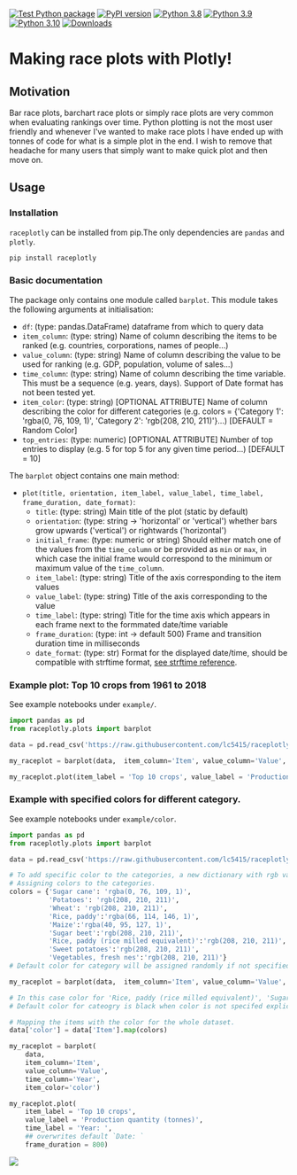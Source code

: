 [![Test Python package](https://github.com/lucharo/raceplotly/actions/workflows/python-package-test.yml/badge.svg)](https://github.com/lucharo/raceplotly/actions/workflows/python-package-test.yml)
[![PyPI version](https://badge.fury.io/py/raceplotly.svg)](https://badge.fury.io/py/raceplotly) [![Python 3.8](https://img.shields.io/badge/python-3.8-blue.svg)](https://www.python.org/downloads/release/python-380/) [![Python 3.9](https://img.shields.io/badge/python-3.9-blue.svg)](https://www.python.org/downloads/release/python-390/) [![Python 3.10](https://img.shields.io/badge/python-3.10-blue.svg)](https://www.python.org/downloads/release/python-3100/) [![Downloads](https://pepy.tech/badge/raceplotly)](https://pepy.tech/project/raceplotly)

# Making race plots with Plotly!



## Motivation

Bar race plots, barchart race plots or simply race plots are very common when evaluating rankings over time. Python plotting is not the most user friendly and whenever I've wanted to make race plots I have ended up with tonnes of code for what is a simple plot in the end. I wish to remove that headache for many users that simply want to make quick plot and then move on.

## Usage

### Installation

`raceplotly` can be installed from pip.The only dependencies are `pandas` and `plotly`.

```sh
pip install raceplotly
```

### Basic documentation

The package only contains one module called `barplot`. This module takes the following arguments at initialisation:

-   `df`: (type: pandas.DataFrame) dataframe from which to query data
-   `item_column`: (type: string) Name of column describing the items to be ranked (e.g. countries, corporations, names of people...)
-   `value_column`: (type: string) Name of column describing the value to be used for ranking (e.g. GDP, population, volume of sales...)
-   `time_column`: (type: string) Name of column describing the time variable. This must be a sequence (e.g. years, days). Support of Date format has not been tested yet.
-   `item_color`: (type: string) [OPTIONAL ATTRIBUTE] Name of column describing the color for different categories (e.g. colors = {'Category 1': 'rgba(0, 76, 109, 1)', 'Category 2': 'rgb(208, 210, 211)'}...) [DEFAULT = Random Color]
-   `top_entries`: (type: numeric) [OPTIONAL ATTRIBUTE] Number of top entries to display (e.g. 5 for top 5 for any given time period...) [DEFAULT = 10]

The `barplot` object contains one main method:

-   `plot(title, orientation, item_label, value_label, time_label, frame_duration, date_format)`:
    -   `title`: (type: string) Main title of the plot (static by default)
    -   `orientation`: (type: string -> 'horizontal' or 'vertical') whether bars grow upwards ('vertical') or rightwards ('horizontal')
    -   `initial_frame`: (type: numeric or string) Should either match one of the values from the `time_column` or be provided as `min` or `max`, in which case the initial frame would correspond to the minimum or maximum value of the `time_column`.
    -   `item_label`: (type: string) Title of the axis corresponding to the item values
    -   `value_label`: (type: string) Title of the axis corresponding to the value
    -   `time_label`: (type: string) Title for the time axis which appears in each frame next to the formmated date/time variable
    -   `frame_duration`: (type: int -> default 500) Frame and transition duration time in milliseconds
    -   `date_format`: (type: str) Format for the displayed date/time, should be compatible with strftime format, [see strftime reference](https://strftime.org/).

### Example plot: Top 10 crops from 1961 to 2018

See example notebooks under `example/`.

```python
import pandas as pd
from raceplotly.plots import barplot

data = pd.read_csv('https://raw.githubusercontent.com/lc5415/raceplotly/main/example/dataset/FAOSTAT_data.csv')

my_raceplot = barplot(data,  item_column='Item', value_column='Value', time_column='Year')

my_raceplot.plot(item_label = 'Top 10 crops', value_label = 'Production quantity (tonnes)', frame_duration = 800)
```

### Example with specified colors for different category.

See example notebooks under `example/color`.

```python
import pandas as pd
from raceplotly.plots import barplot

data = pd.read_csv('https://raw.githubusercontent.com/lc5415/raceplotly/main/example/dataset/FAOSTAT_data.csv')

# To add specific color to the categories, a new dictionary with rgb values for each category has to be created.
# Assigning colors to the categories.
colors = {'Sugar cane': 'rgba(0, 76, 109, 1)',
          'Potatoes': 'rgb(208, 210, 211)',
          'Wheat': 'rgb(208, 210, 211)',
          'Rice, paddy':'rgba(66, 114, 146, 1)',
          'Maize':'rgba(40, 95, 127, 1)',
          'Sugar beet':'rgb(208, 210, 211)',
          'Rice, paddy (rice milled equivalent)':'rgb(208, 210, 211)',
          'Sweet potatoes':'rgb(208, 210, 211)',
          'Vegetables, fresh nes':'rgb(208, 210, 211)'}
# Default color for category will be assigned randomly if not specified explicitly

my_raceplot = barplot(data,  item_column='Item', value_column='Value', time_column='Year', item_color=colors)

# In this case color for 'Rice, paddy (rice milled equivalent)', 'Sugar beet' and 'Sweet potatoes' will be randomly assingned
# Default color for cateogry is black when color is not specifed explicitly

# Mapping the items with the color for the whole dataset.
data['color'] = data['Item'].map(colors)

my_raceplot = barplot(
	data,
	item_column='Item',
	value_column='Value',
	time_column='Year',
	item_color='color')

my_raceplot.plot(
	item_label = 'Top 10 crops',
	value_label = 'Production quantity (tonnes)',
	time_label = 'Year: ',
	## overwrites default `Date: `
	frame_duration = 800)

```

![](https://github.com/lc5415/raceplotly/blob/main/example/color/FAO_with_mixed_color_example.gif)
